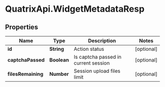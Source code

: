 # QuatrixApi.WidgetMetadataResp

## Properties
Name | Type | Description | Notes
------------ | ------------- | ------------- | -------------
**id** | **String** | Action status | [optional] 
**captchaPassed** | **Boolean** | Is captcha passed in current session | [optional] 
**filesRemaining** | **Number** | Session upload files limit | [optional] 


